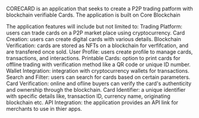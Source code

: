 CORECARD is an application that seeks to create a P2P trading patform with blockchain verifiable Cards.
The application is built on Core Blockchain

The application features will include but not limited to:
Trading Platform: users can trade cards on a P2P market place using cryptocurrency.
Card Creation: users can create digital cards with various details.
Blockchain Verification: cards are stored as NFTs on a blockchain for verfifcation, and are transfered once sold.
User Profile: users create profile to manage cards, transactions, and interactions.
Printable Cards: option to print cards for offline trading with verification method like a QR code or unique ID number.
Wallet Integration: integration with cryptocurrency wallets for transactions.
Search and Filter: users can search for cards based on certain parameters.
Card Verification: online and ofline buyers can verify the card's authenticity and ownership through the blockchain.
Card Identifier: a unique identifier with specific details like, transaction ID, currency name, originating blockchain etc.
API Integration: the application provides an API link for merchants to use in thier apps. 

